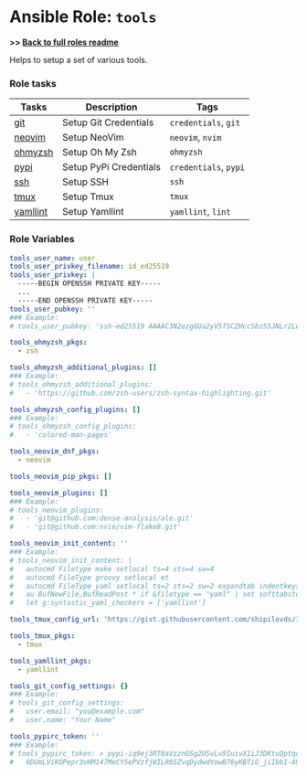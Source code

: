 # Ansible Role: `tools`

**>> [Back to full roles readme](https://github.com/shipilovds/workstation/tree/latest/docs/roles.md)**

Helps to setup a set of various tools.

### Role tasks

| Tasks | Description | Tags |
|-------|-------------|------|
| [git](https://github.com/shipilovds/workstation/tree/latest/roles/tools/tasks/git.yml) | Setup Git Credentials | `credentials`, `git` |
| [neovim](https://github.com/shipilovds/workstation/tree/latest/roles/tools/tasks/neovim.yml) | Setup NeoVim | `neovim`, `nvim` |
| [ohmyzsh](https://github.com/shipilovds/workstation/tree/latest/roles/tools/tasks/ohmyzsh.yml) | Setup Oh My Zsh | `ohmyzsh` |
| [pypi](https://github.com/shipilovds/workstation/tree/latest/roles/tools/tasks/pypi.yml) | Setup PyPi Credentials | `credentials`, `pypi` |
| [ssh](https://github.com/shipilovds/workstation/tree/latest/roles/tools/tasks/ssh.yml) | Setup SSH | `ssh` |
| [tmux](https://github.com/shipilovds/workstation/tree/latest/roles/tools/tasks/tmux.yml) | Setup Tmux | `tmux` |
| [yamllint](https://github.com/shipilovds/workstation/tree/latest/roles/tools/tasks/yamllint.yml) | Setup Yamllint | `yamllint`, `lint` |

### Role Variables

```yaml
tools_user_name: user
tools_user_privkey_filename: id_ed25519
tools_user_privkey: |
  -----BEGIN OPENSSH PRIVATE KEY-----
  ...
  -----END OPENSSH PRIVATE KEY-----
tools_user_pubkey: ''
### Example:
# tools_user_pubkey: 'ssh-ed25519 AAAAC3N2ezgGUa2yV5fSCZHccSbz55JNLr2LekER8AGbbRCMfEZkCE83HB6SLwW8TzFN user@localhost'

tools_ohmyzsh_pkgs:
  - zsh

tools_ohmyzsh_additional_plugins: []
### Example:
# tools_ohmyzsh_additional_plugins:
#   - 'https://github.com/zsh-users/zsh-syntax-highlighting.git'

tools_ohmyzsh_config_plugins: []
### Example:
# tools_ohmyzsh_config_plugins:
#   - 'colored-man-pages'

tools_neovim_dnf_pkgs:
  - neovim

tools_neovim_pip_pkgs: []

tools_neovim_plugins: []
### Example:
# tools_neovim_plugins:
#   - 'git@github.com:dense-analysis/ale.git'
#   - 'git@github.com:nvie/vim-flake8.git'

tools_neovim_init_content: ''
### Example:
# tools_neovim_init_content: |
#   autocmd Filetype make setlocal ts=4 sts=4 sw=4
#   autocmd FileType groovy setlocal et
#   autocmd FileType yaml setlocal ts=2 sts=2 sw=2 expandtab indentkeys-=0#
#   au BufNewFile,BufReadPost * if &filetype == "yaml" | set softtabstop=2 | set indentkeys-=0# | endif
#   let g:syntastic_yaml_checkers = ['yamllint']

tools_tmux_config_url: 'https://gist.githubusercontent.com/shipilovds/1472461cf0c77dd1ef293b8ee0bf3310/raw/8e0482157cbe0fbb0a0ac56a977dde1a160498cb/tmux.conf'

tools_tmux_pkgs:
  - tmux

tools_yamllint_pkgs:
  - yamllint

tools_git_config_settings: {}
### Example:
# tools_git_config_settings:
#   user.email: "you@example.com"
#   user.name: "Your Name"

tools_pypirc_token: ''
### Example:
# tools_pypirc_token: > pypi-iq9ej3RT0aVzznGSg2USvLu9IuivX1iJ3DKtuQptqccI8cGiHZlmiqYIAJDeRBBVf3vvFoVK
#   6DUmLViKOPepr3vHM147MeCY5ePVzfjWILR6SZvqDydwdYowB76yKBTiG_jiIbbI-A92jQCfYMzDHxHeVaMsQHQJmZs-BK5
```
